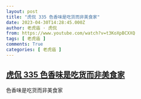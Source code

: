 ```yaml
---
layout: post
title: "虎侃 335 色香味是吃货而非美食家"
date: 2023-04-30T14:28:45.000Z
author: 老虎庙 · 虎侃
from: https://www.youtube.com/watch?v=t3KoXpBCXXQ
tags: [ 老虎庙 ]
comments: True
categories: [ 老虎庙 ]
---
```

<!--1682864925000-->
[虎侃 335 色香味是吃货而非美食家](https://www.youtube.com/watch?v=t3KoXpBCXXQ)
------

<div>
色香味是吃货而非美食家
</div>
